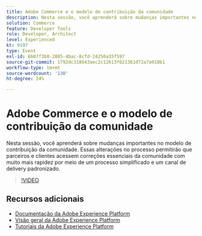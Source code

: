 ```yaml
---
title: Adobe Commerce e o modelo de contribuição da comunidade
description: Nesta sessão, você aprenderá sobre mudanças importantes no modelo de contribuição da comunidade. Essas alterações no processo permitirão que parceiros e clientes acessem correções essenciais da comunidade com muito mais rapidez por meio de um processo simplificado e um canal de delivery padronizado.
solution: Commerce
feature: Developer Tools
role: Developer, Architect
level: Experienced
kt: 9197
type: Event
exl-id: 6b07f3b8-2885-4bac-8cfd-24250a35f597
source-git-commit: 1792dc318643aec2c12613f621361d72a7a918b1
workflow-type: tm+mt
source-wordcount: '130'
ht-degree: 24%

---
```


# Adobe Commerce e o modelo de contribuição da comunidade

Nesta sessão, você aprenderá sobre mudanças importantes no modelo de contribuição da comunidade. Essas alterações no processo permitirão que parceiros e clientes acessem correções essenciais da comunidade com muito mais rapidez por meio de um processo simplificado e um canal de delivery padronizado.

>[!VIDEO](https://video.tv.adobe.com/v/337766/?quality=12&learn=on&hidetitle=true)

## Recursos adicionais

- [Documentação da Adobe Experience Platform](https://experienceleague.adobe.com/docs/experience-platform.html?lang=pt-BR)
- [Visão geral da Adobe Experience Platform](https://experienceleague.adobe.com/docs/experience-platform/landing/home.html?lang=pt-BR)
- [Tutoriais da Adobe Experience Platform](https://experienceleague.adobe.com/docs/platform-learn/tutorials/overview.html?lang=pt-BR)
